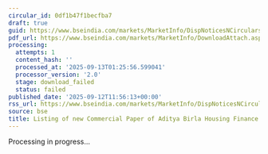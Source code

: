 ```yaml
---
circular_id: 0df1b47f1becfba7
draft: true
guid: https://www.bseindia.com/markets/MarketInfo/DispNoticesNCirculars.aspx?Noticeid={67B418CE-DF45-4272-B83B-984872EBB072}&noticeno=20250912-74&dt=09/12/2025&icount=74&totcount=103&flag=0
pdf_url: https://www.bseindia.com/markets/MarketInfo/DownloadAttach.aspx?id=20250912-74&attachedId=
processing:
  attempts: 1
  content_hash: ''
  processed_at: '2025-09-13T01:25:56.599041'
  processor_version: '2.0'
  stage: download_failed
  status: failed
published_date: '2025-09-12T11:56:13+00:00'
rss_url: https://www.bseindia.com/markets/MarketInfo/DispNoticesNCirculars.aspx?Noticeid={67B418CE-DF45-4272-B83B-984872EBB072}&noticeno=20250912-74&dt=09/12/2025&icount=74&totcount=103&flag=0
source: bse
title: Listing of new Commercial Paper of Aditya Birla Housing Finance Limited
---
```


Processing in progress...